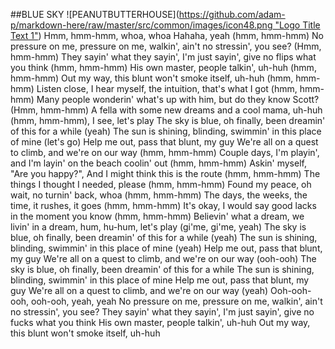 ##BLUE SKY
![PEANUTBUTTERHOUSE]([https://github.com/adam-p/markdown-here/raw/master/src/common/images/icon48.png "Logo Title Text 1"](https://www.reddit.com/media?url=https%3A%2F%2Fi.redd.it%2Fos3tiip7obyc1.jpeg&rdt=54100))
Hmm, hmm-hmm, whoa, whoa
Hahaha, yeah (hmm, hmm-hmm)
No pressure on me, pressure on me, walkin', ain't no stressin', you see? (Hmm, hmm-hmm)
They sayin' what they sayin', I'm just sayin', give no flips what you think (hmm, hmm-hmm)
His own master, people talkin', uh-huh (hmm, hmm-hmm)
Out my way, this blunt won't smoke itself, uh-huh (hmm, hmm-hmm)
Listen close, I hear myself, the intuition, that's what I got (hmm, hmm-hmm)
Many people wonderin' what's up with him, but do they know Scott? (Hmm, hmm-hmm)
A fella with some new dreams and a cool mama, uh-huh (hmm, hmm-hmm), I see, let's play
The sky is blue, oh finally, been dreamin' of this for a while (yeah)
The sun is shining, blinding, swimmin' in this place of mine (let's go)
Help me out, pass that blunt, my guy
We're all on a quest to climb, and we're on our way (hmm, hmm-hmm)
Couple days, I'm playin', and I'm layin' on the beach coolin' out (hmm, hmm-hmm)
Askin' myself, "Are you happy?", And I might think this is the route (hmm, hmm-hmm)
The things I thought I needed, please (hmm, hmm-hmm)
Found my peace, oh wait, no turnin' back, whoa (hmm, hmm-hmm)
The days, the weeks, the time, it rushes, it goes (hmm, hmm-hmm)
It's okay, I would say good lacks in the moment you know (hmm, hmm-hmm)
Believin' what a dream, we livin' in a dream, hum, hu-hum, let's play (gi'me, gi'me, yeah)
The sky is blue, oh finally, been dreamin' of this for a while (yeah)
The sun is shining, blinding, swimmin' in this place of mine (yeah)
Help me out, pass that blunt, my guy
We're all on a quest to climb, and we're on our way (ooh-ooh)
The sky is blue, oh finally, been dreamin' of this for a while
The sun is shining, blinding, swimmin' in this place of mine
Help me out, pass that blunt, my guy
We're all on a quest to climb, and we're on our way (yeah)
Ooh-ooh-ooh, ooh-ooh, yeah, yeah
No pressure on me, pressure on me, walkin', ain't no stressin', you see?
They sayin' what they sayin', I'm just sayin', give no fucks what you think
His own master, people talkin', uh-huh
Out my way, this blunt won't smoke itself, uh-huh

